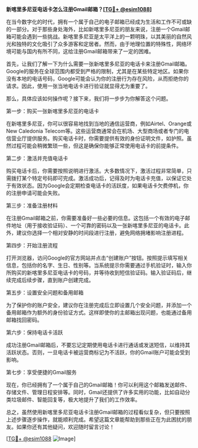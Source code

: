 **新喀里多尼亚电话卡怎么注册Gmail邮箱？[[TG💪+ @esim1088](https://t.me/s/esim1088)]**

在当今数字化的时代，拥有一个属于自己的电子邮箱已经成为生活和工作不可或缺的一部分。对于那些身处海外，比如新喀里多尼亚的朋友来说，注册一个Gmail邮箱可能会遇到一些挑战。新喀里多尼亚是太平洋上的一颗明珠，以其美丽的自然风光和独特的文化吸引了众多游客和定居者。然而，由于地理位置的特殊性，网络环境可能与国内有所不同，这给注册Gmail邮箱带来了一定的困难。

首先，让我们了解一下为什么需要一张新喀里多尼亚的电话卡来注册Gmail邮箱。Google的服务在全球范围内都受到严格的限制，尤其是在某些特定地区。如果你没有本地的电话号码，Google可能会认为你的注册行为存在风险，从而拒绝你的请求。因此，使用一张当地电话卡进行验证就显得尤为重要了。

那么，具体应该如何操作呢？接下来，我们将一步步为你解答这个问题。

第一步：购买一张新喀里多尼亚的电话卡

在新喀里多尼亚，你可以很容易地找到当地的通信运营商，例如Airtel、Orange或New Caledonia Telecom等。这些运营商通常会在机场、大型商场或者专门的电信营业厅提供服务。购买电话卡时，你需要提供有效的身份证明文件，如护照。虽然过程可能会稍微繁琐一些，但这是确保你能够正常使用电话卡的前提条件。

第二步：激活并充值电话卡

购买电话卡后，你需要按照说明进行激活。大多数情况下，激活过程非常简单，只需拨打某个特定号码即可完成。激活成功后，记得及时为电话卡充值，以保证它处于有效状态。因为Google会定期检查电话卡的活跃度，如果电话卡欠费停机，你的注册申请可能会失败。

第三步：准备注册材料

在注册Gmail邮箱之前，你需要准备好一些必要的信息。这包括一个有效的电子邮件地址（用于接收验证码）、一个可靠的密码以及一张新喀里多尼亚的电话卡。此外，建议你选择一个相对安静的时间段进行注册，避免网络拥堵影响注册进程。

第四步：开始注册流程

打开浏览器，访问Google的官方网站并点击“创建账户”按钮。按照提示填写相关信息，包括你的名字、生日、性别等。当系统提示你需要通过手机验证时，输入你所购买的新喀里多尼亚电话卡的号码，并等待收到短信验证码。输入验证码后，继续完成后续步骤，直到账户创建完成。

第五步：设置安全问题和备用邮箱

为了保护你的账户安全，建议你在注册完成后立即设置几个安全问题，并添加一个备用邮箱作为额外的身份验证方式。这样即使你的主邮箱出现问题，也能通过备用邮箱找回密码。

第六步：保持电话卡活跃

成功注册Gmail邮箱后，不要忘记定期使用电话卡进行通话或发送短信，以维持其活跃状态。否则，一旦电话卡被运营商标记为不活跃，你的Gmail账户可能会受到影响。

第七步：享受便捷的Gmail服务

现在，你已经拥有了一个属于自己的Gmail邮箱！你可以利用这个邮箱发送邮件、存储文件、管理日程安排等。同时，Gmail还提供了许多实用的功能，比如自动分类垃圾邮件、智能回复等，极大地提升了我们的工作效率。

总之，虽然使用新喀里多尼亚电话卡注册Gmail邮箱的过程看似复杂，但只要按照上述步骤逐步操作，就能顺利完成。希望这篇文章能帮助到那些正在为此困扰的朋友。如果你还有其他疑问，欢迎随时留言讨论！

[[TG💪+ @esim1088](https://t.me/s/esim1088) ![Image](https://i.postimg.cc/4NQfJmqS/Snipaste-2025-05-13-00-14-12.png)]